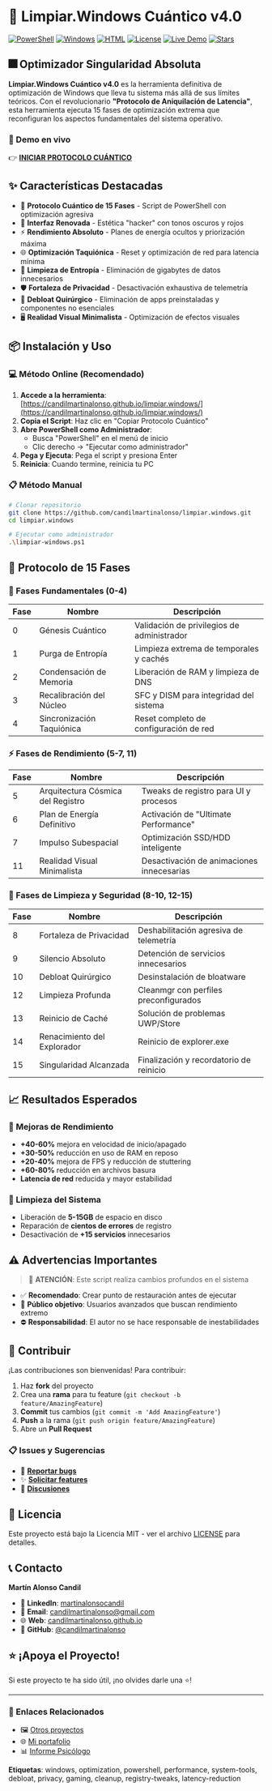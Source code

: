 # 🚀 Limpiar.Windows Cuántico v4.0

[![PowerShell](https://img.shields.io/badge/PowerShell-7.x-5391FE?style=flat-square&logo=powershell&logoColor=white)](https://docs.microsoft.com/en-us/powershell/)
[![Windows](https://img.shields.io/badge/Windows-10%20%7C%2011-0078D4?style=flat-square&logo=windows&logoColor=white)](https://www.microsoft.com/windows/)
[![HTML](https://img.shields.io/badge/HTML-5-E34F26?style=flat-square&logo=html5&logoColor=white)](https://developer.mozilla.org/en-US/docs/Web/HTML)
[![License](https://img.shields.io/badge/License-MIT-green?style=flat-square)](LICENSE)
[![Live Demo](https://img.shields.io/badge/Demo-Live-brightgreen?style=flat-square)](https://candilmartinalonso.github.io/limpiar.windows/)
[![Stars](https://img.shields.io/github/stars/candilmartinalonso/limpiar.windows?style=flat-square)](https://github.com/candilmartinalonso/limpiar.windows/stargazers)

## 🎆 Optimizador Singularidad Absoluta

**Limpiar.Windows Cuántico v4.0** es la herramienta definitiva de optimización de Windows que lleva tu sistema más allá de sus límites teóricos. Con el revolucionario **"Protocolo de Aniquilación de Latencia"**, esta herramienta ejecuta 15 fases de optimización extrema que reconfiguran los aspectos fundamentales del sistema operativo.

### 🎥 Demo en vivo

👉 **[INICIAR PROTOCOLO CUÁNTICO](https://candilmartinalonso.github.io/limpiar.windows/)**

## ✨ Características Destacadas

- 🌌 **Protocolo Cuántico de 15 Fases** - Script de PowerShell con optimización agresiva
- 🎨 **Interfaz Renovada** - Estética "hacker" con tonos oscuros y rojos
- ⚡ **Rendimiento Absoluto** - Planes de energía ocultos y priorización máxima
- 🌐 **Optimización Taquiónica** - Reset y optimización de red para latencia mínima
- 🧹 **Limpieza de Entropía** - Eliminación de gigabytes de datos innecesarios
- 🛡️ **Fortaleza de Privacidad** - Desactivación exhaustiva de telemetría
- 🚀 **Debloat Quirúrgico** - Eliminación de apps preinstaladas y componentes no esenciales
- 🖥️ **Realidad Visual Minimalista** - Optimización de efectos visuales

## 📦 Instalación y Uso

### 💻 Método Online (Recomendado)

1. **Accede a la herramienta**: [https://candilmartinalonso.github.io/limpiar.windows/](https://candilmartinalonso.github.io/limpiar.windows/)
2. **Copia el Script**: Haz clic en "Copiar Protocolo Cuántico"
3. **Abre PowerShell como Administrador**:
   - Busca "PowerShell" en el menú de inicio
   - Clic derecho → "Ejecutar como administrador"
4. **Pega y Ejecuta**: Pega el script y presiona Enter
5. **Reinicia**: Cuando termine, reinicia tu PC

### 📋 Método Manual

```bash
# Clonar repositorio
git clone https://github.com/candilmartinalonso/limpiar.windows.git
cd limpiar.windows

# Ejecutar como administrador
.\limpiar-windows.ps1
```

## 🔧 Protocolo de 15 Fases

### 🌌 Fases Fundamentales (0-4)

| Fase | Nombre | Descripción |
|------|--------|-------------|
| 0 | Génesis Cuántico | Validación de privilegios de administrador |
| 1 | Purga de Entropía | Limpieza extrema de temporales y cachés |
| 2 | Condensación de Memoria | Liberación de RAM y limpieza de DNS |
| 3 | Recalibración del Núcleo | SFC y DISM para integridad del sistema |
| 4 | Sincronización Taquiónica | Reset completo de configuración de red |

### ⚡ Fases de Rendimiento (5-7, 11)

| Fase | Nombre | Descripción |
|------|--------|-------------|
| 5 | Arquitectura Cósmica del Registro | Tweaks de registro para UI y procesos |
| 6 | Plan de Energía Definitivo | Activación de "Ultimate Performance" |
| 7 | Impulso Subespacial | Optimización SSD/HDD inteligente |
| 11 | Realidad Visual Minimalista | Desactivación de animaciones innecesarias |

### 🧹 Fases de Limpieza y Seguridad (8-10, 12-15)

| Fase | Nombre | Descripción |
|------|--------|-------------|
| 8 | Fortaleza de Privacidad | Deshabilitación agresiva de telemetría |
| 9 | Silencio Absoluto | Detención de servicios innecesarios |
| 10 | Debloat Quirúrgico | Desinstalación de bloatware |
| 12 | Limpieza Profunda | Cleanmgr con perfiles preconfigurados |
| 13 | Reinicio de Caché | Solución de problemas UWP/Store |
| 14 | Renacimiento del Explorador | Reinicio de explorer.exe |
| 15 | Singularidad Alcanzada | Finalización y recordatorio de reinicio |

## 📈 Resultados Esperados

### 🚀 Mejoras de Rendimiento

- **+40-60%** mejora en velocidad de inicio/apagado
- **+30-50%** reducción en uso de RAM en reposo
- **+20-40%** mejora de FPS y reducción de stuttering
- **+60-80%** reducción en archivos basura
- **Latencia de red** reducida y mayor estabilidad

### 🧹 Limpieza del Sistema

- Liberación de **5-15GB** de espacio en disco
- Reparación de **cientos de errores** de registro
- Desactivación de **+15 servicios** innecesarios

## ⚠️ Advertencias Importantes

> 🚨 **ATENCIÓN**: Este script realiza cambios profundos en el sistema

- ✅ **Recomendado**: Crear punto de restauración antes de ejecutar
- 👥 **Público objetivo**: Usuarios avanzados que buscan rendimiento extremo
- ⛔ **Responsabilidad**: El autor no se hace responsable de inestabilidades

## 🤝 Contribuir

¡Las contribuciones son bienvenidas! Para contribuir:

1. Haz **fork** del proyecto
2. Crea una **rama** para tu feature (`git checkout -b feature/AmazingFeature`)
3. **Commit** tus cambios (`git commit -m 'Add AmazingFeature'`)
4. **Push** a la rama (`git push origin feature/AmazingFeature`)
5. Abre un **Pull Request**

### 📋 Issues y Sugerencias

- 🐛 **[Reportar bugs](https://github.com/candilmartinalonso/limpiar.windows/issues)**
- ✨ **[Solicitar features](https://github.com/candilmartinalonso/limpiar.windows/issues/new)**
- 💬 **[Discusiones](https://github.com/candilmartinalonso/limpiar.windows/discussions)**

## 📄 Licencia

Este proyecto está bajo la Licencia MIT - ver el archivo [LICENSE](LICENSE) para detalles.

## 📞 Contacto

**Martín Alonso Candil**
- 💼 **LinkedIn**: [martinalonsocandil](https://linkedin.com/in/martinalonsocandil)
- 📧 **Email**: candilmartinalonso@gmail.com
- 🌐 **Web**: [candilmartinalonso.github.io](https://candilmartinalonso.github.io/)
- 🐙 **GitHub**: [@candilmartinalonso](https://github.com/candilmartinalonso)

## ⭐ ¡Apoya el Proyecto!

Si este proyecto te ha sido útil, ¡no olvides darle una ⭐!

---

### 🔗 Enlaces Relacionados

- 🖼️ [Otros proyectos](https://github.com/candilmartinalonso?tab=repositories)
- 🌐 [Mi portafolio](https://candilmartinalonso.github.io/)
- 📊 [Informe Psicólogo](https://github.com/candilmartinalonso/informe.psicologo)

**Etiquetas**: windows, optimization, powershell, performance, system-tools, debloat, privacy, gaming, cleanup, registry-tweaks, latency-reduction
